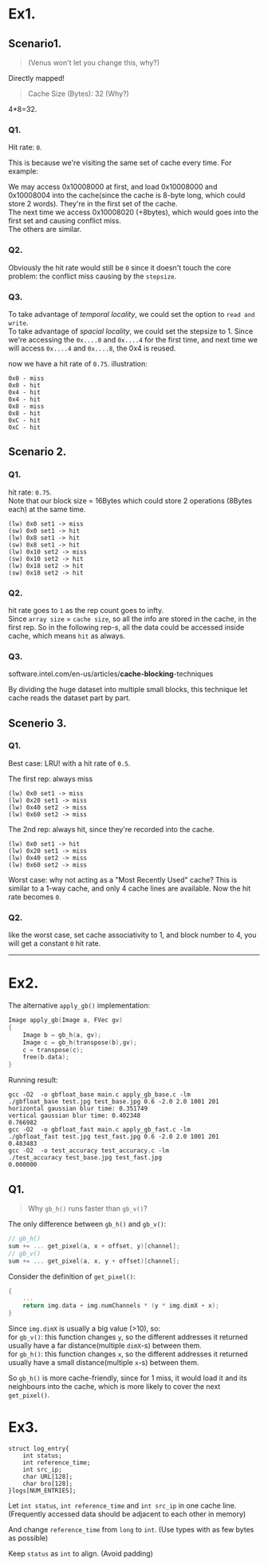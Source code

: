 # Ex1.

## Scenario1.

> (Venus won't let you change this, why?)

Directly mapped!

> Cache Size (Bytes): 32 (Why?)

4*8=32.

### Q1.
Hit rate: `0`.

This is because we're visiting the same set of cache every time. For example:  

We may access 0x10008000 at first, and load 0x10008000 and 0x10008004 into the cache(since the cache is 8-byte long, which could store 2 words). They're in the first set of the cache.  
The next time we access 0x10008020 (+8bytes), which would goes into the first set and causing conflict miss.  
The others are similar.

### Q2.
Obviously the hit rate would still be `0` since it doesn't touch the core problem: the conflict miss causing by the `stepsize`.

### Q3.
To take advantage of *temporal locality*, we could set the option to `read and write`.  
To take advantage of *spacial locality*, we could set the stepsize to 1. Since we're accessing the `0x....0` and `0x....4` for the first time, and next time we will access `0x....4` and `0x....8`, the 0x4 is reused.

now we have a hit rate of `0.75`. illustration:
```
0x0 - miss
0x0 - hit
0x4 - hit
0x4 - hit
0x8 - miss
0x8 - hit
0xC - hit
0xC - hit
```


## Scenario 2.

### Q1.
hit rate: `0.75`.  
Note that our block size = 16Bytes which could store 2 operations (8Bytes each) at the same time.
```
(lw) 0x0 set1 -> miss
(sw) 0x0 set1 -> hit 
(lw) 0x8 set1 -> hit
(sw) 0x8 set1 -> hit
(lw) 0x10 set2 -> miss
(sw) 0x10 set2 -> hit
(lw) 0x18 set2 -> hit
(sw) 0x18 set2 -> hit
```

### Q2.
hit rate goes to `1` as the rep count goes to infty.  
Since `array size` = `cache size`, so all the info are stored in the cache, in the first rep. So in the following rep-s, all the data could be accessed inside cache, which means `hit` as always.

### Q3.
software.intel.com/en-us/articles/**cache-blocking**-techniques  

By dividing the huge dataset into multiple small blocks, this technique let cache reads the dataset part by part.


## Scenerio 3.
### Q1.
Best case: LRU! with a hit rate of `0.5`.  

The first rep: always miss
```
(lw) 0x0 set1 -> miss
(lw) 0x20 set1 -> miss
(lw) 0x40 set2 -> miss
(lw) 0x60 set2 -> miss
```

The 2nd rep: always hit, since they're recorded into the cache.
```
(lw) 0x0 set1 -> hit
(lw) 0x20 set1 -> miss
(lw) 0x40 set2 -> miss
(lw) 0x60 set2 -> miss
```

Worst case: why not acting as a "Most Recently Used" cache? This is similar to a 1-way cache, and only 4 cache lines are available. Now the hit rate becomes `0`.

### Q2.
like the worst case, set cache associativity to 1, and block number to 4, you will get a constant `0` hit rate.


---
# Ex2.
The alternative `apply_gb()` implementation:
```c
Image apply_gb(Image a, FVec gv)
{
    Image b = gb_h(a, gv);
    Image c = gb_h(transpose(b),gv);
    c = transpose(c);
    free(b.data);
}
```

Running result:
```
gcc -O2  -o gbfloat_base main.c apply_gb_base.c -lm
./gbfloat_base test.jpg test_base.jpg 0.6 -2.0 2.0 1001 201
horizontal gaussian blur time: 0.351749 
vertical gaussian blur time: 0.402348 
0.766982 
gcc -O2  -o gbfloat_fast main.c apply_gb_fast.c -lm
./gbfloat_fast test.jpg test_fast.jpg 0.6 -2.0 2.0 1001 201
0.483483 
gcc -O2  -o test_accuracy test_accuracy.c -lm
./test_accuracy test_base.jpg test_fast.jpg
0.000000
```

## Q1.
> Why `gb_h()` runs faster than `gb_v()`?

The only difference between `gb_h()` and `gb_v()`:
```c
// gb_h()
sum += ... get_pixel(a, x + offset, y)[channel];
// gb_v()
sum += ... get_pixel(a, x, y + offset)[channel];
```

Consider the definition of `get_pixel()`:
```c
{
    ...
    return img.data + img.numChannels * (y * img.dimX + x);
}
```
Since `img.dimX` is usually a big value (>10), so:  
for `gb_v()`: this function changes `y`, so the different addresses it returned usually have a far distance(multiple `dimX`-s) between them.  
for `gb_h()`: this function changes `x`, so the different addresses it returned usually have a small distance(multiple `x`-s) between them.

So `gb_h()` is more cache-friendly, since for 1 miss, it would load it and its neighbours into the cache, which is more likely to cover the next `get_pixel()`. 


# Ex3.

```
struct log_entry{
    int status;  
    int reference_time;
    int src_ip;
    char URL[128];
    char bro[128];
}logs[NUM_ENTRIES];

```
Let `int status`, `int reference_time` and `int src_ip` in one cache line. (Frequently accessed data should be adjacent to each other in memory) 

And change `reference_time` from `long` to `int`. (Use types with as few bytes as possible) 

Keep `status` as `int` to align. (Avoid padding) 